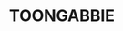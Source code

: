 ---
lastmod: '2025-04-06T06:05:20+00:00'
latitude: -33.789374
layout: suburb
longitude: 150.959508
postcode: '2146'
state: NSW
title: TOONGABBIE
url: /nsw/toongabbie/
---